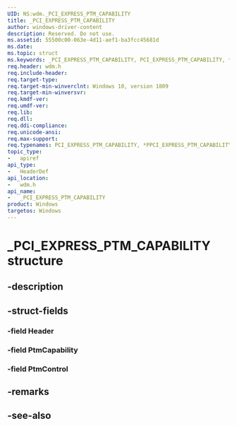 ```yaml
---
UID: NS:wdm._PCI_EXPRESS_PTM_CAPABILITY
title: _PCI_EXPRESS_PTM_CAPABILITY
author: windows-driver-content
description: Reserved. Do not use.
ms.assetid: 55500c00-063e-4d11-aef1-ba3fcc45681d
ms.date: 
ms.topic: struct
ms.keywords: _PCI_EXPRESS_PTM_CAPABILITY, PCI_EXPRESS_PTM_CAPABILITY, *PPCI_EXPRESS_PTM_CAPABILITY, 
req.header: wdm.h
req.include-header:
req.target-type:
req.target-min-winverclnt: Windows 10, version 1809
req.target-min-winversvr:
req.kmdf-ver:
req.umdf-ver:
req.lib:
req.dll:
req.ddi-compliance:
req.unicode-ansi:
req.max-support:
req.typenames: PCI_EXPRESS_PTM_CAPABILITY, *PPCI_EXPRESS_PTM_CAPABILITY
topic_type: 
-	apiref
api_type: 
-	HeaderDef
api_location: 
-	wdm.h
api_name: 
-	_PCI_EXPRESS_PTM_CAPABILITY
product: Windows
targetos: Windows
---
```


# _PCI_EXPRESS_PTM_CAPABILITY structure

## -description


## -struct-fields

### -field Header
 
### -field PtmCapability
 
### -field PtmControl
 

## -remarks

## -see-also
